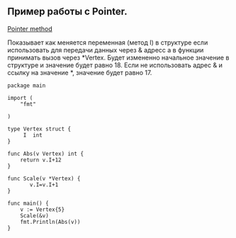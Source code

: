 ## Пример работы с Pointer.
[Pointer method](https://tour.golang.org/methods/5)

Показывает как меняется переменная (метод I) в структуре
если использовать для передачи данных через & адресс 
а в функции принимать вызов  через *Vertex. Будет измененно 
начальное значение в структуре и значение будет равно 18.
Если не использовать адрес & и ссылку на значение *, 
значение будет равно 17.


```golang
package main

import (
	"fmt"
	
)

type Vertex struct {
     I  int
}

func Abs(v Vertex) int {
	return v.I+12
}

func Scale(v *Vertex) {
       v.I=v.I+1
}

func main() {
	v := Vertex{5}
	Scale(&v)
	fmt.Println(Abs(v))
}
```

